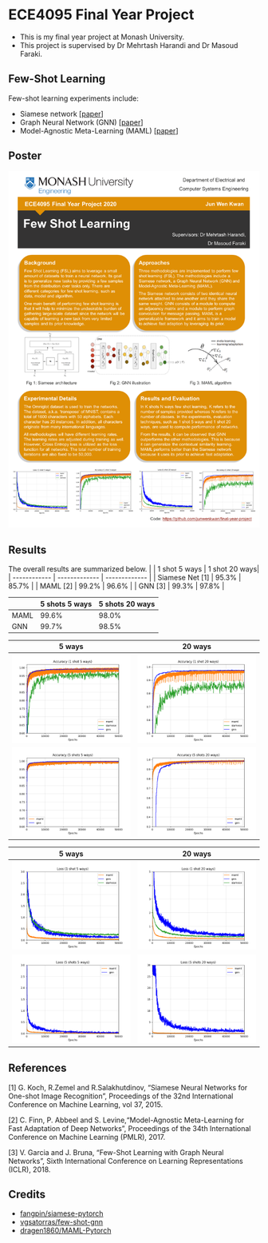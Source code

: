 # ECE4095 Final Year Project
* This is my final year project at Monash University. 
* This project is supervised by Dr Mehrtash Harandi and Dr Masoud Faraki.

## Few-Shot Learning 
Few-shot learning experiments include:
* Siamese network [[paper](https://www.cs.cmu.edu/~rsalakhu/papers/oneshot1.pdf)]
* Graph Neural Network (GNN) [[paper](https://openreview.net/pdf?id=BJj6qGbRW)]
* Model-Agnostic Meta-Learning (MAML) [[paper](https://arxiv.org/pdf/1703.03400.pdf)]
## Poster
![poster](./images/poster.png)

## Results
The overall results are summarized below.
|              | 1 shot 5 ways | 1 shot 20 ways|
| ------------ | ------------- | ------------- |
| Siamese Net [1]  | 95.3% | 85.7% |
| MAML [2]  | 99.2% | 96.6% |
| GNN [3]  | 99.3% | 97.8% |


|              | 5 shots 5 ways | 5 shots 20 ways|
| ------------ | ------------- | ------------- |
| MAML  | 99.6% | 98.0% |
| GNN   | 99.7% | 98.5% |

| 5 ways      | 20 ways       |
| -------------- | -------------- |
| ![1shot5ways](./images/acc_1_shot_5_ways.png) | ![1shot20ways](./images/acc_1_shot_20_ways.png) |
| ![5shots5ways](./images/acc_5_shots_5_ways.png) | ![5shots20ways](./images/acc_5_shots_20_ways.png) |


| 5 ways      | 20 ways       |
| -------------- | -------------- |
| ![1shot5ways](./images/loss_1_shot_5_ways.png) | ![1shot20ways](./images/loss_1_shot_20_ways.png) |
| ![5shots5ways](./images/loss_5_shots_5_ways.png) | ![5shots20ways](./images/loss_5_shots_20_ways.png) |

## References
[1] G. Koch, R.Zemel and R.Salakhutdinov, “Siamese Neural Networks for One-shot Image Recognition”, Proceedings of the 32nd International Conference on Machine Learning, vol 37, 2015.

[2] C. Finn, P. Abbeel and S. Levine,“Model-Agnostic Meta-Learning for Fast Adaptation of Deep Networks”, Proceedings of the 34th International Conference on Machine Learning (PMLR), 2017.

[3] V. Garcia and J. Bruna, “Few-Shot Learning with Graph Neural Networks”, Sixth International Conference on Learning Representations (ICLR), 2018.

## Credits
* [fangpin/siamese-pytorch](https://github.com/fangpin/siamese-pytorch)
* [vgsatorras/few-shot-gnn](https://github.com/vgsatorras/few-shot-gnn)
* [dragen1860/MAML-Pytorch](https://github.com/dragen1860/MAML-Pytorch)
